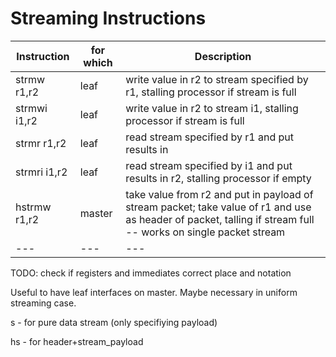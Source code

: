 # Streaming Instructions

| Instruction | for which | Description |
|---|---|---|
|  strmw r1,r2  | leaf | write value in r2 to stream specified by r1, stalling processor if stream is full |
|  strmwi i1,r2  | leaf | write value in r2 to stream i1, stalling processor if stream is full |
|  strmr  r1,r2  | leaf | read stream specified by r1 and put results in |r2, stalling processor if empy |
|  strmri  i1,r2  | leaf | read stream specified by i1 and put results in r2, stalling processor if empty |
|  hstrmw r1,r2  | master | take value from r2 and put in payload of stream packet; take value of r1 and use as header of packet, talling if stream full -- works on single packet stream|
|---|---|---|
 
 TODO: check if registers and immediates correct place and notation

Useful to have leaf interfaces on master.  Maybe necessary in uniform
streaming case.


s - for pure data stream (only specifiying payload)

hs - for header+stream_payload 
